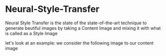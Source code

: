 # Neural-Style-Transfer

Neural Style Transfer is the state of the state-of-the-art technique to generate beutiful images by taking a Content Image and mixing it with what is called as a Style Image

let's look at an example:
we consider the following image to our content image
